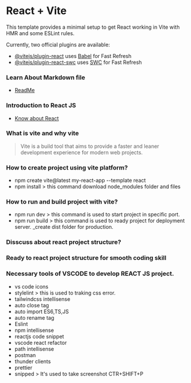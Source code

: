 # React + Vite

This template provides a minimal setup to get React working in Vite with HMR and some ESLint rules.

Currently, two official plugins are available:

- [@vitejs/plugin-react](https://github.com/vitejs/vite-plugin-react/blob/main/packages/plugin-react/README.md) uses [Babel](https://babeljs.io/) for Fast Refresh
- [@vitejs/plugin-react-swc](https://github.com/vitejs/vite-plugin-react-swc) uses [SWC](https://swc.rs/) for Fast Refresh

### Learn About Markdown file
- [ReadMe](https://medium.com/@saumya.ranjan/how-to-write-a-readme-md-file-markdown-file-20cb7cbcd6f)

### Introduction to React JS
- [Know about React](https://react.dev/)
### What is vite and why vite
> Vite is a build tool that aims to provide a faster and leaner development experience for modern web projects.

### How to create project using vite platform?
- npm create vite@latest my-react-app --template react
- npm install > this command download node_modules folder and files

### How to run and build project with vite?
- npm run dev > this command is used to start project in specific port.
- npm run build > this command is used to ready project for deployment server.
_create dist folder for production.

### Disscuss about react project structure?
### Ready to react project structure for smooth coding skill
### Necessary tools of VSCODE to develop REACT JS project.
- vs code icons
- stylelint > this is used to traking css error.
- tailwindcss intellisense
- auto close tag
- auto import ES6,TS,JS
- auto rename tag
- Eslint
- npm intellisense
- reactjs code snippet
- vscode react refactor
- path intellisense
- postman
- thunder clients
- prettier 
- snipped > It's used to take screenshot CTR+SHIFT+P



